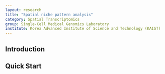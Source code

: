 ```yaml
---
layout: research
title: "Spatial niche pattern analysis"
category: Spatial Transcriptomics
group: Single-Cell Medical Genomics Laboratory
institute: Korea Advanced Institute of Science and Technology (KAIST)
---
```


## Introduction

## Quick Start
